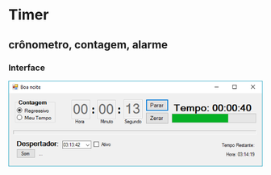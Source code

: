 Timer
================================
crônometro, contagem, alarme
--------------------------------
### Interface
![](review.png)